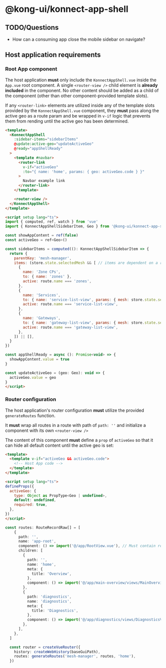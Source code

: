 # @kong-ui/konnect-app-shell

## TODO/Questions

- How can a consuming app close the mobile sidebar on navigate?


## Host application requirements


### Root App component

The host application **must** only include the `KonnectAppShell.vue` inside the `App.vue` root component. A single `<router-view />` child element is **already included** in the component. No other content should be added as a child of the component (other than other component-provided template slots).

If any `<router-link>` elements are utilized inside any of the template slots provided by the `KonnectAppShell.vue` component, they **must** pass along the active geo as a route param and be wrapped in `v-if` logic that prevents them from rending until the active geo has been determined.

```html
<template>
  <KonnectAppShell
    :sidebar-items="sidebarItems"
    @update:active-geo="updateActiveGeo"
    @ready="appShellReady"
  >
    <template #navbar>
      <router-link
        v-if="activeGeo"
        :to="{ name: 'home', params: { geo: activeGeo.code } }"
      >
        Navbar example link
      </router-link>
    </template>

    <router-view />
  </KonnectAppShell>
</template>

<script setup lang="ts">
import { computed, ref, watch } from 'vue'
import { KonnectAppShellSidebarItem, Geo } from '@kong-ui/konnect-app-shell'

const showAppContent = ref(false)
const activeGeo = ref<Geo>()

const sidebarItems = computed((): KonnectAppShellSidebarItem => {
  return {
    parentKey: 'mesh-manager',
    items: (store.state.selectedMesh && [ // items are dependent on a required route param, so ensure it exists to initialize items, otherwise return an empty array
      {
        name: 'Zone CPs',
        to: { name: 'zones' },
        active: route.name === 'zones',
      },
      {
        name: 'Services',
        to: { name: 'service-list-view', params: { mesh: store.state.selectedMesh } },
        active: route.name === 'service-list-view',
      },
      {
        name: 'Gateways',
        to: { name: 'gateway-list-view', params: { mesh: store.state.selectedMesh } },
        active: route.name === 'gateway-list-view',
      },
    ]) || [],
  }
})

const appShellReady = async (): Promise<void> => {
  showAppContent.value = true
}

const updateActiveGeo = (geo: Geo): void => {
  activeGeo.value = geo
}
</script>
```

### Router configuration

The host application's router configuration **must** utilize the provided `generateRoutes` function.

It **must** wrap all routes in a route with path of `path: ''` and initialize a component with its own `<router-view />`

The content of this component **must** define a `prop` of `activeGeo` so that it can hide all default content until the active geo is set:

```html
<template>
  <template v-if="activeGeo && activeGeo.code">
    <!-- Host App code -->
  </template>
</template>

<script setup lang="ts">
defineProps({
  activeGeo: {
    type: Object as PropType<Geo | undefined>,
    default: undefined,
    required: true,
  },
})
</script>

```


```ts
const routes: RouteRecordRaw[] = [
    {
      path: '',
      name: 'app-root',
      component: () => import('@/app/RootView.vue'), // Must contain router-view
      children: [
        {
          path: '',
          name: 'home',
          meta: {
            title: 'Overview',
          },
          component: () => import('@/app/main-overview/views/MainOverviewView.vue'),
        },
        {
          path: 'diagnostics',
          name: 'diagnostics',
          meta: {
            title: 'Diagnostics',
          },
          component: () => import('@/app/diagnostics/views/DiagnosticsView.vue'),
        },
      ],
    },
  ]

  const router = createVueRouter({
    history: createWebHistory(baseGuiPath),
    routes: generateRoutes('mesh-manager', routes, 'home'),
  })
```
